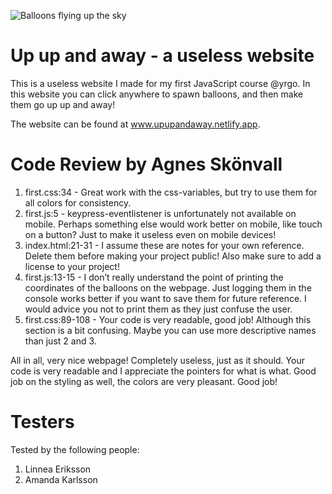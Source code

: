 ![Balloons flying up the sky](https://media.giphy.com/media/iZGpuaRKdEZoI/giphy.gif)

# Up up and away - a useless website

This is a useless website I made for my first JavaScript course @yrgo. In this website you can click anywhere to spawn balloons, and then make them go up up and away!

The website can be found at www.upupandaway.netlify.app.

# Code Review by Agnes Skönvall

1. first.css:34 - Great work with the css-variables, but try to use them for all colors for consistency.
2. first.js:5  - keypress-eventlistener is unfortunately not available on mobile. Perhaps something else would work better on mobile, like touch on a button? Just to make it useless even on mobile devices!
3. index.html:21-31 - I assume these are notes for your own reference. Delete them before making your project public! Also make sure to add a license to your project!
4. first.js:13-15 - I don’t really understand the point of printing the coordinates of the balloons on the webpage. Just logging them in the console works better if you want to save them for future reference. I would advice you not to print them as they just confuse the user.
5. first.css:89-108 - Your code is very readable, good job! Although this section is a bit confusing. Maybe you can use more descriptive names than just 2 and 3.

All in all, very nice webpage! Completely useless, just as it should. Your code is very readable and I appreciate the pointers for what is what. Good job on the styling as well, the colors are very pleasant. Good job!

# Testers

Tested by the following people:

1. Linnea Eriksson
2. Amanda Karlsson
